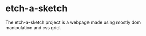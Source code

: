 # etch-a-sketch

The etch-a-sketch project is a webpage made using mostly dom manipulation and css grid.